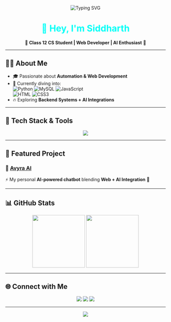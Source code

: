 <!-- Typing SVG -->
<p align="center">
  <img src="https://readme-typing-svg.herokuapp.com?font=Orbitron&size=28&pause=1000&color=ff0004&center=true&vCenter=true&width=700&lines=⚡+Web+Developer;👨‍🎓+Class+12+CS+Student;🤖+Exploring+AI+%26+Backend;" alt="Typing SVG" />
</p>

<h1 align="center" style="color:#00FFF7;">👾 Hey, I'm Siddharth</h1>
<p align="center">🚀 <b>Class 12 CS Student | Web Developer | AI Enthusiast</b> 🚀</p>

---

## 🧑‍💻 About Me  
- 🎓 Passionate about **Automation & Web Development**  
- 🌱 Currently diving into:  
  ![Python](https://img.shields.io/badge/Python-00FFF7?style=for-the-badge&logo=python&logoColor=black) 
  ![MySQL](https://img.shields.io/badge/MySQL-FF00FF?style=for-the-badge&logo=mysql&logoColor=white) 
  ![JavaScript](https://img.shields.io/badge/JavaScript-FFDD00?style=for-the-badge&logo=javascript&logoColor=black)  
  ![HTML](https://img.shields.io/badge/HTML5-FF5733?style=for-the-badge&logo=html5&logoColor=white) 
  ![CSS3](https://img.shields.io/badge/CSS3-006EFF?style=for-the-badge&logo=css3&logoColor=white)  
- 🔥 Exploring **Backend Systems + AI Integrations**  

---

## 🚀 Tech Stack & Tools  
<p align="center">
  <img src="https://skillicons.dev/icons?i=python,mysql,js,html,css,vscode,github,git&theme=dark" />
</p>

---

## 📌 Featured Project  
### 🔹 [Avyra AI](https://avyra-ai.onrender.com/)  
⚡ My personal **AI-powered chatbot** blending **Web + AI Integration** 🤖  

---

## 📊 GitHub Stats  
<p align="center">
  <img src="https://github-readme-stats.vercel.app/api?username=Siddharthxd99&show_icons=true&theme=radical&hide_border=true&bg_color=0D1117&title_color=00FFF7&icon_color=FF00FF&text_color=C9D1D9" height="165"/>
  <img src="https://github-readme-streak-stats.herokuapp.com?user=Siddharthxd99&theme=radical&hide_border=true&background=0D1117&ring=FF00FF&fire=00FFF7&currStreakLabel=FFDD00" height="165"/>
</p>

---

## 🌐 Connect with Me  
<p align="center">
  <a href="https://github.com/Siddharthxd99"><img src="https://img.shields.io/badge/GitHub-0D1117?style=for-the-badge&logo=github&logoColor=00FFF7"/></a>
  <a href="https://avyra-ai.onrender.com/"><img src="https://img.shields.io/badge/AvyraAI-0D1117?style=for-the-badge&logo=avyra&logoColor=FF00FF"/></a>
  <a href="https://discord.com/users/"><img src="https://img.shields.io/badge/Discord-0D1117?style=for-the-badge&logo=discord&logoColor=5865F2"/></a>
</p>

---

<p align="center">
  <img src="https://capsule-render.vercel.app/api?type=waving&color=ff0004&height=120&section=footer&text=✨+Code.+Learn.+Build.+Repeat.+✨&fontColor=0D1117&fontSize=24&animation=twinkling" />
</p>
